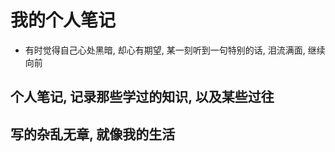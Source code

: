 # 我的个人笔记

- 有时觉得自己心处黑暗, 却心有期望, 某一刻听到一句特别的话, 泪流满面, 继续向前

## 个人笔记, 记录那些学过的知识, 以及某些过往

## 写的杂乱无章, 就像我的生活